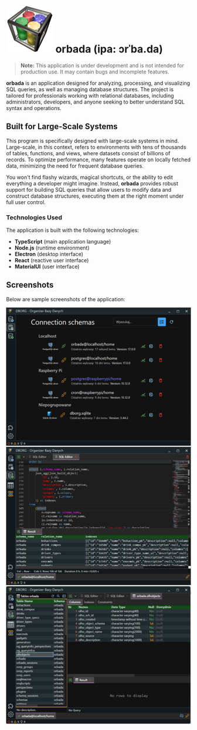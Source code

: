 # ![Orbada logo](resources/dborg.png) orbada (ipa: ɔrˈba.da)

> **Note:** This application is under development and is not intended for production use. It may contain bugs and incomplete features.

**orbada** is an application designed for analyzing, processing, and visualizing SQL queries, as well as managing database structures. The project is tailored for professionals working with relational databases, including administrators, developers, and anyone seeking to better understand SQL syntax and operations.

## Built for Large-Scale Systems

This program is specifically designed with large-scale systems in mind. Large-scale, in this context, refers to environments with tens of thousands of tables, functions, and views, where datasets consist of billions of records. To optimize performance, many features operate on locally fetched data, minimizing the need for frequent database queries.

You won't find flashy wizards, magical shortcuts, or the ability to edit everything a developer might imagine. Instead, **orbada** provides robust support for building SQL queries that allow users to modify data and construct database structures, executing them at the right moment under full user control.

### Technologies Used

The application is built with the following technologies:

- **TypeScript** (main application language)
- **Node.js** (runtime environment)
- **Electron** (desktop interface)
- **React** (reactive user interface)
- **MaterialUI** (user interface)

## Screenshots

Below are sample screenshots of the application:

![Schema List](doc/screenshots/schema-list.png )
![Sql Editor and Result](doc/screenshots/sql-editor-and-result.png)
![Defined plugin slot - tables view](doc/screenshots/tables-view.png)

